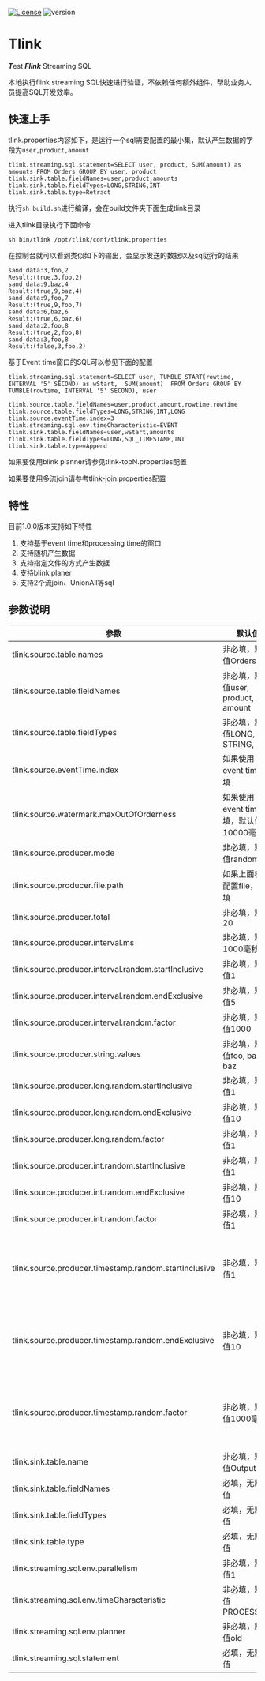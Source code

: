 [![License](https://img.shields.io/badge/license-MIT-green.svg)](LICENSE)
![version](https://img.shields.io/badge/version-0.1.0-blue.svg?maxAge=2592000)

# Tlink
***T***est ***Flink*** Streaming SQL

本地执行flink streaming SQL快速进行验证，不依赖任何额外组件，帮助业务人员提高SQL开发效率。

## 快速上手

tlink.properties内容如下，是运行一个sql需要配置的最小集，默认产生数据的字段为`user,product,amount`

```properties
tlink.streaming.sql.statement=SELECT user, product, SUM(amount) as amounts FROM Orders GROUP BY user, product
tlink.sink.table.fieldNames=user,product,amounts
tlink.sink.table.fieldTypes=LONG,STRING,INT
tlink.sink.table.type=Retract
```

执行`sh build.sh`进行编译，会在build文件夹下面生成tlink目录

进入tlink目录执行下面命令

```shell
sh bin/tlink /opt/tlink/conf/tlink.properties
```

在控制台就可以看到类似如下的输出，会显示发送的数据以及sql运行的结果

```shell
sand data:3,foo,2
Result:(true,3,foo,2)
sand data:9,baz,4
Result:(true,9,baz,4)
sand data:9,foo,7
Result:(true,9,foo,7)
sand data:6,baz,6
Result:(true,6,baz,6)
sand data:2,foo,8
Result:(true,2,foo,8)
sand data:3,foo,8
Result:(false,3,foo,2)
```

基于Event time窗口的SQL可以参见下面的配置

```properties
tlink.streaming.sql.statement=SELECT user, TUMBLE_START(rowtime, INTERVAL '5' SECOND) as wStart,  SUM(amount)  FROM Orders GROUP BY TUMBLE(rowtime, INTERVAL '5' SECOND), user

tlink.source.table.fieldNames=user,product,amount,rowtime.rowtime
tlink.source.table.fieldTypes=LONG,STRING,INT,LONG
tlink.source.eventTime.index=3
tlink.streaming.sql.env.timeCharacteristic=EVENT
tlink.sink.table.fieldNames=user,wStart,amounts
tlink.sink.table.fieldTypes=LONG,SQL_TIMESTAMP,INT
tlink.sink.table.type=Append
```

如果要使用blink planner请参见tlink-topN.properties配置

如果要使用多流join请参考tlink-join.properties配置

## 特性

目前1.0.0版本支持如下特性

1. 支持基于event time和processing time的窗口
2. 支持随机产生数据
3. 支持指定文件的方式产生数据
4. 支持blink planer
5. 支持2个流join、UnionAll等sql

## 参数说明

| 参数                                                  | 默认值                                  | 含义                                                         |
| ----------------------------------------------------- | --------------------------------------- | ------------------------------------------------------------ |
| tlink.source.table.names                               | 非必填，默认值Orders                    | 数据源注册的表名，最多支持2个表，表名用逗号分割                                             |
| tlink.source.table.fieldNames                         | 非必填，默认值user, product, amount     | 数据源字段名                                                 |
| tlink.source.table.fieldTypes                         | 非必填，默认值LONG, STRING, INT         | 数据源字段类型                                               |
| tlink.source.eventTime.index                          | 如果使用event time必填                  | event time字段在所有字段中的位置                             |
| tlink.source.watermark.maxOutOfOrderness              | 如果使用event time必填，默认值10000毫米 | 最大允许延迟时间                                             |
| tlink.source.producer.mode                            | 非必填，默认值random                    | 产生数据的方式，可选值random或者file                         |
| tlink.source.producer.file.path                       | 如果上面参数配置file，必填              | 数据文件绝对路径                                             |
| tlink.source.producer.total                           | 非必填，默认20                          | 随机模式下总共产生的数据量                                   |
| tlink.source.producer.interval.ms                     | 非必填，默认1000毫秒                    | 产生数据的固定时间间隔，如果不配置，采用下面的随机时间间隔   |
| tlink.source.producer.interval.random.startInclusive  | 非必填，默认值1                         | 默认含义为RandomUtils.nextLong(1,5)*1000                     |
| tlink.source.producer.interval.random.endExclusive    | 非必填，默认值5                         | 默认含义为RandomUtils.nextLong(1,5)*1000                     |
| tlink.source.producer.interval.random.factor          | 非必填，默认值1000                      | 默认含义为RandomUtils.nextLong(1,5)*1000                     |
| tlink.source.producer.string.values                   | 非必填，默认值foo, bar, baz             | 字符串字段候选数据集，随机选择一个作为string类型字段的值     |
| tlink.source.producer.long.random.startInclusive      | 非必填，默认值1                         | 默认含义为RandomUtils.nextLong(1,10)*1                       |
| tlink.source.producer.long.random.endExclusive        | 非必填，默认值10                        | 默认含义为RandomUtils.nextLong(1,10)*1                       |
| tlink.source.producer.long.random.factor              | 非必填，默认值1                         | 默认含义为RandomUtils.nextLong(1,10)*1                       |
| tlink.source.producer.int.random.startInclusive       | 非必填，默认值1                         | 默认含义为RandomUtils.nextInt(1,10)*1                        |
| tlink.source.producer.int.random.endExclusive         | 非必填，默认值10                        | 默认含义为RandomUtils.nextInt(1,10)*1                        |
| tlink.source.producer.int.random.factor               | 非必填，默认值1                         | 默认含义为RandomUtils.nextInt(1,10)*1                        |
| tlink.source.producer.timestamp.random.startInclusive | 非必填，默认值1                         | 默认通过RandomUtils.nextLong(1,10)*1000产生一个随机数，如果是偶数当前时间戳减去这个随机数作为event time，如果是奇数当前时间戳加上这个随机数作为event time |
| tlink.source.producer.timestamp.random.endExclusive   | 非必填，默认值10                        | 默认通过RandomUtils.nextLong(1,10)*1000产生一个随机数，如果是偶数当前时间戳减去这个随机数作为event time，如果是奇数当前时间戳加上这个随机数作为event time |
| tlink.source.producer.timestamp.random.factor         | 非必填，默认值1000毫秒                  | 默认通过RandomUtils.nextLong(1,10)*1000产生一个随机数，如果是偶数当前时间戳减去这个随机数作为event time，如果是奇数当前时间戳加上这个随机数作为event time |
| tlink.sink.table.name                                 | 非必填，默认值Output                    | 输出表的名字                                                 |
| tlink.sink.table.fieldNames                           | 必填，无默认值                          | 输出字段                                                     |
| tlink.sink.table.fieldTypes                           | 必填，无默认值                          | 输出字段类型                                                 |
| tlink.sink.table.type                                 | 必填，无默认值                          | 输出表的类型，可选值为Append或者Retract                      |
| tlink.streaming.sql.env.parallelism                   | 非必填，默认值1                         | 并行度                                                       |
| tlink.streaming.sql.env.timeCharacteristic            | 非必填，默认值PROCESSING                | 设置使用那种时间机制，可选值为EVENT或者PROCESSING            |
| tlink.streaming.sql.env.planner                       | 非必填，默认值old                       | 设置planner，可选值为old或者blink                            |
| tlink.streaming.sql.statement                         | 必填，无默认值                          | 要执行的sql语句                                              |
